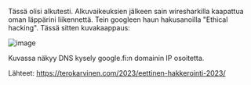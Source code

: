 Tässä olisi alkutesti. Alkuvaikeuksien jälkeen sain wiresharkilla kaapattua oman läppärini liikennettä.
Tein googleen haun hakusanoilla "Ethical hacking". Tässä sitten kuvakaappaus:

![image](https://github.com/JanaHalt/Ethical-Hacking-2023/assets/78509164/6cd9395d-0e35-40ab-b1e1-2f14d0476e35)

Kuvassa näkyy DNS kysely google.fi:n domainin IP osoitetta.

Lähteet:
https://terokarvinen.com/2023/eettinen-hakkerointi-2023/ 
